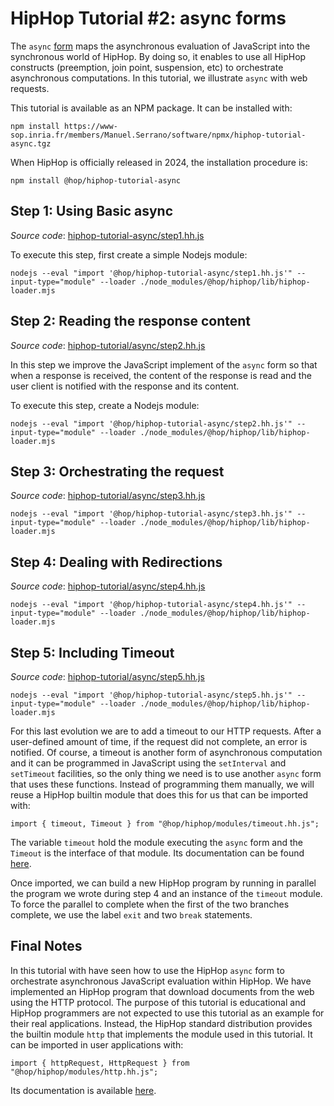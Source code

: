 HipHop Tutorial #2: async forms
===============================

The `async` [form](http://hop.inria.fr/home/hiphop/async.html) maps
the asynchronous evaluation of JavaScript into the synchronous world
of HipHop. By doing so, it enables to use all HipHop constructs
(preemption, join point, suspension, etc) to orchestrate asynchronous
computations. In this tutorial, we illustrate `async` with web
requests.

This tutorial is available as an NPM package. It can be installed with:

```
npm install https://www-sop.inria.fr/members/Manuel.Serrano/software/npmx/hiphop-tutorial-async.tgz
```

When HipHop is officially released in 2024, the installation procedure is:

```
npm install @hop/hiphop-tutorial-async
```


Step 1: Using Basic async
-------------------------

*Source code*: [hiphop-tutorial-async/step1.hh.js](./step1.hh.js)


To execute this step, first create a simple Nodejs module:

```
nodejs --eval "import '@hop/hiphop-tutorial-async/step1.hh.js'" --input-type="module" --loader ./node_modules/@hop/hiphop/lib/hiphop-loader.mjs 
```


Step 2: Reading the response content
------------------------------------

*Source code*: [hiphop-tutorial/async/step2.hh.js](./step2.hh.js)

In this step we improve the JavaScript implement of the `async` form
so that when a response is received, the content of the response is
read and the user client is notified with the response and its
content. 

To execute this step, create a Nodejs module:

```
nodejs --eval "import '@hop/hiphop-tutorial-async/step2.hh.js'" --input-type="module" --loader ./node_modules/@hop/hiphop/lib/hiphop-loader.mjs 
```


Step 3: Orchestrating the request
---------------------------------

*Source code*: [hiphop-tutorial/async/step3.hh.js](./step3.hh.js)

```
nodejs --eval "import '@hop/hiphop-tutorial-async/step3.hh.js'" --input-type="module" --loader ./node_modules/@hop/hiphop/lib/hiphop-loader.mjs 
```


Step 4: Dealing with Redirections
---------------------------------

*Source code*: [hiphop-tutorial/async/step4.hh.js](./step4.hh.js)

```
nodejs --eval "import '@hop/hiphop-tutorial-async/step4.hh.js'" --input-type="module" --loader ./node_modules/@hop/hiphop/lib/hiphop-loader.mjs 
```

Step 5: Including Timeout
-------------------------

*Source code*: [hiphop-tutorial/async/step5.hh.js](./step5.hh.js)

```
nodejs --eval "import '@hop/hiphop-tutorial-async/step5.hh.js'" --input-type="module" --loader ./node_modules/@hop/hiphop/lib/hiphop-loader.mjs 
```

For this last evolution we are to add a timeout to our HTTP requests.
After a user-defined amount of time, if the request did not complete, 
an error is notified. Of course, a timeout is another form of 
asynchronous computation and it can be programmed in JavaScript
using the `setInterval` and `setTimeout` facilities, so the only
thing we need is to use another `async` form that uses these functions.
Instead of programming them manually, we will reuse a HipHop builtin
module that does this for us that can be imported with:

```
import { timeout, Timeout } from "@hop/hiphop/modules/timeout.hh.js";
```

The variable `timeout` hold the module executing the `async` form 
and the `Timeout` is the interface of that module. Its documentation
can be found [here](http://hop.inria.fr/home/hiphop/modules/timeout.html).

Once imported, we can build a new HipHop program by running in parallel
the program we wrote during step 4 and an instance of the `timeout`
module. To force the parallel to complete when the first of the two
branches complete, we use the label `exit` and two `break` statements.

Final Notes
-----------

In this tutorial with have seen how to use the HipHop `async` form to
orchestrate asynchronous JavaScript evaluation within HipHop. We have
implemented an HipHop program that download documents from the web
using the HTTP protocol. The purpose of this tutorial is educational and
HipHop programmers are not expected to use this tutorial as an example
for their real applications. Instead, the HipHop standard distribution
provides the builtin module `http` that implements the module used
in this tutorial. It can be imported in user applications with:

```
import { httpRequest, HttpRequest } from "@hop/hiphop/modules/http.hh.js";
```

Its documentation is available [here](http://hop.inria.fr/home/hiphop/modules/http.html).
